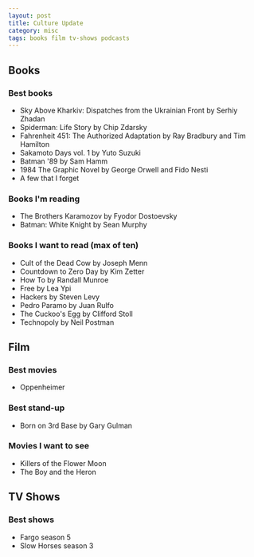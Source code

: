 ```yaml
---
layout: post
title: Culture Update
category: misc
tags: books film tv-shows podcasts
---
```


## Books
### Best books
- Sky Above Kharkiv: Dispatches from the Ukrainian Front by Serhiy Zhadan 
- Spiderman: Life Story by Chip Zdarsky
- Fahrenheit 451: The Authorized Adaptation by Ray Bradbury and Tim Hamilton
- Sakamoto Days vol. 1 by Yuto Suzuki
- Batman '89 by Sam Hamm
- 1984 The Graphic Novel by George Orwell and Fido Nesti
- A few that I forget

### Books I'm reading
- The Brothers Karamozov by Fyodor Dostoevsky
- Batman: White Knight by Sean Murphy

### Books I want to read (max of ten)
- Cult of the Dead Cow by Joseph Menn
- Countdown to Zero Day by Kim Zetter
- How To by Randall Munroe
- Free by Lea Ypi
- Hackers by Steven Levy
- Pedro Paramo by Juan Rulfo
- The Cuckoo's Egg by Clifford Stoll
- Technopoly by Neil Postman

## Film
### Best movies
- Oppenheimer

### Best stand-up
- Born on 3rd Base by Gary Gulman

### Movies I want to see
- Killers of the Flower Moon
- The Boy and the Heron

## TV Shows
### Best shows
- Fargo season 5
- Slow Horses season 3
